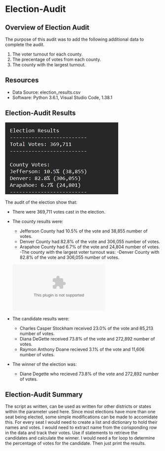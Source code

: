 # Election-Audit

## Overview of Election Audit
The purpose of this audit was to add the following additional data to complete the audit.

1. The voter turnout for each county.
2. The precentage of votes from each county.
3. The county with the largest turnout.

## Resources
- Data Source: election_results.csv
- Software: Python 3.6.1, Visual Studio Code, 1.38.1

## Election-Audit Results
![image](https://github.com/eric-blankinshp/Election-Analysis-Python/blob/main/Resources/Total_Votes.png)

The audit of the election show that:
- There were 369,711 votes cast in the election.
- The county results were:
  - Jefferson County had 10.5% of the vote and 38,855 number of votes.
  - Denver County had 82.8% of the vote and 306,055 number of votes. 
  - Arapahoe County had 6.7% of the vote and 24,804 number of votes.
-The county with the largest voter turnout was:
  -Denver County with 82.8% of the vote and 306,055 number of votes.
  
  ![image](https://github.com/eric-blankinshp/Election-Analysis-Python/blob/main/Resources/Candidate_Votes.csv)
  
- The candidate results were:
  - Charles Casper Stockham received 23.0% of the vote and 85,213 number of votes.
  - Diana DeGette received 73.8% of the vote and 272,892 number of votes.
  - Raymon Anthony Doane recieved 3.1% of the vote and 11,606 number of votes.
- The winner of the election was:
  - Diane Degette who recieved 73.8% of the vote and 272,892 number of votes.

## Election-Audit Summary
The script as written, can be used as written for other districts or states within the parameter used here. Since most elections have more than one seat being elected, some simple modifications can be made to accomidate this. For every seat I would need to create a list and dictionary to hold their names and votes. I would need to extract name from the corisponding row in the data and track their votes. Use if statements to retrieve the candidates and calculate the winner. I would need  a for loop to determine the percentage of votes for the candidate. Then just print the results.
